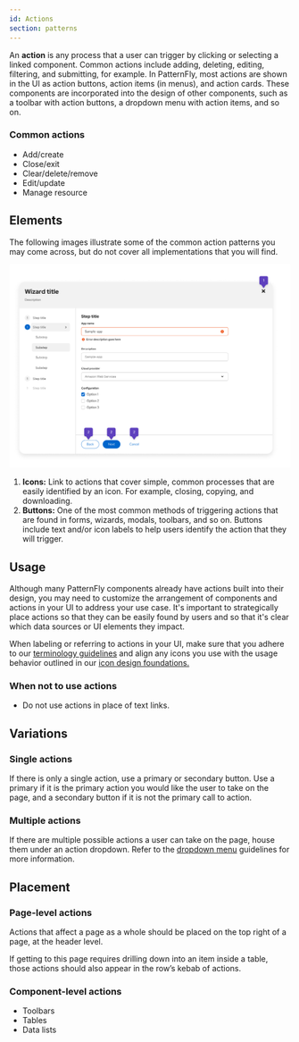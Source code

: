 ```yaml
---
id: Actions
section: patterns
---
```


An **action** is any process that a user can trigger by clicking or selecting a linked component. Common actions include adding, deleting, editing, filtering, and submitting, for example. In PatternFly, most actions are shown in the UI as action buttons, action items (in menus), and action cards. These components are incorporated into the design of other components, such as a toolbar with action buttons, a dropdown menu with action items, and so on.

### Common actions 

- Add/create
- Close/exit
- Clear/delete/remove
- Edit/update
- Manage resource


## Elements 

The following images illustrate some of the common action patterns you may come across, but do not cover all implementations that you will find. 

![alt text](./img/actions-elements.png)

1. **Icons:** Link to actions that cover simple, common processes that are easily identified by an icon. For example, closing, copying, and downloading. 
1. **Buttons:** One of the most common methods of triggering actions that are found in forms, wizards, modals, toolbars, and so on. Buttons include text and/or icon labels to help users identify the action that they will trigger. 

## Usage

Although many PatternFly components already have actions built into their design, you may need to customize the arrangement of components and actions in your UI to address your use case. It's important to strategically place actions so that they can be easily found by users and so that it's clear which data sources or UI elements they impact.

When labeling or referring to actions in your UI, make sure that you adhere to our [terminology guidelines](/ux-writing/terminology) and align any icons you use with the usage behavior outlined in our [icon design foundations.](/design-foundations/icons#all-icons) 

### When not to use actions 
- Do not use actions in place of text links.

## Variations 

### Single actions 
If there is only a single action, use a primary or secondary button. Use a primary if it is the primary action you would like the user to take on the page, and a secondary button if it is not the primary call to action.

### Multiple actions
If there are multiple possible actions a user can take on the page, house them under an action dropdown. Refer to the [dropdown menu](/components/menus/dropdown/design-guidelines#split-button-with-actions) guidelines for more information.

## Placement

### Page-level actions
Actions that affect a page as a whole should be placed on the top right of a page, at the header level. 

If getting to this page requires drilling down into an item inside a table, those actions should also appear in the row’s kebab of actions. 

### Component-level actions

- Toolbars 
- Tables 
- Data lists
